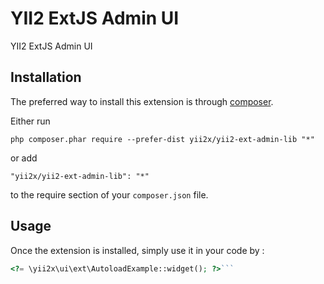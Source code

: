 YII2 ExtJS Admin UI
===================
YII2 ExtJS Admin UI

Installation
------------

The preferred way to install this extension is through [composer](http://getcomposer.org/download/).

Either run

```
php composer.phar require --prefer-dist yii2x/yii2-ext-admin-lib "*"
```

or add

```
"yii2x/yii2-ext-admin-lib": "*"
```

to the require section of your `composer.json` file.


Usage
-----

Once the extension is installed, simply use it in your code by  :

```php
<?= \yii2x\ui\ext\AutoloadExample::widget(); ?>```